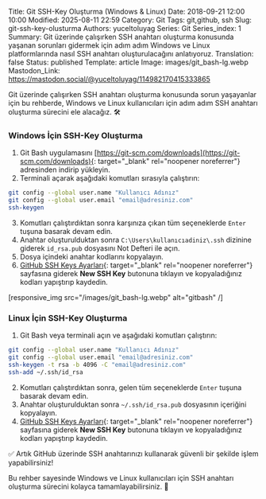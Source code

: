 Title: Git SSH-Key Oluşturma (Windows & Linux)
Date: 2018-09-21 12:00 10:00
Modified: 2025-08-11 22:59
Category: Git
Tags: git,github, ssh
Slug: git-ssh-key-olusturma
Authors: yuceltoluyag
Series: Git
Series_index: 1
Summary: Git üzerinde çalışırken SSH anahtarı oluşturma konusunda yaşanan sorunları gidermek için adım adım Windows ve Linux platformlarında nasıl SSH anahtarı oluşturulacağını anlatıyoruz.
Translation: false
Status: published
Template: article
Image: images/git_bash-lg.webp
Mastodon_Link: https://mastodon.social/@yuceltoluyag/114982170415333865


Git üzerinde çalışırken SSH anahtarı oluşturma konusunda sorun yaşayanlar için bu rehberde, Windows ve Linux kullanıcıları için adım adım SSH anahtarı oluşturma sürecini ele alacağız. 🛠️


### Windows İçin SSH-Key Oluşturma

1. Git Bash uygulamasını [https://git-scm.com/downloads](https://git-scm.com/downloads){: target="_blank" rel="noopener noreferrer"} adresinden indirip yükleyin.
2. Terminali açarak aşağıdaki komutları sırasıyla çalıştırın:

```bash 
git config --global user.name "Kullanıcı Adınız"
git config --global user.email "email@adresiniz.com"
ssh-keygen
```

3. Komutları çalıştırdıktan sonra karşınıza çıkan tüm seçeneklerde `Enter` tuşuna basarak devam edin.
4. Anahtar oluşturulduktan sonra `C:\Users\kullanıcıadiniz\.ssh` dizinine giderek `id_rsa.pub` dosyasını Not Defteri ile açın.
5. Dosya içindeki anahtar kodlarını kopyalayın.
6. [GitHub SSH Keys Ayarları](https://github.com/settings/keys){: target="_blank" rel="noopener noreferrer"} sayfasına giderek **New SSH Key** butonuna tıklayın ve kopyaladığınız kodları yapıştırıp kaydedin.

[responsive_img src="/images/git_bash-lg.webp" alt="gitbash" /]
### Linux İçin SSH-Key Oluşturma

1. Git Bash veya terminali açın ve aşağıdaki komutları çalıştırın:

```bash 
git config --global user.name "Kullanıcı Adınız"
git config --global user.email "email@adresiniz.com"
ssh-keygen -t rsa -b 4096 -C "email@adresiniz.com"
ssh-add ~/.ssh/id_rsa
```

2. Komutları çalıştırdıktan sonra, gelen tüm seçeneklerde `Enter` tuşuna basarak devam edin.
3. Anahtar oluşturulduktan sonra `~/.ssh/id_rsa.pub` dosyasının içeriğini kopyalayın.
4. [GitHub SSH Keys Ayarları](https://github.com/settings/keys){: target="_blank" rel="noopener noreferrer"} sayfasına giderek **New SSH Key** butonuna tıklayın ve kopyaladığınız kodları yapıştırıp kaydedin.

✅ Artık GitHub üzerinde SSH anahtarınızı kullanarak güvenli bir şekilde işlem yapabilirsiniz!



Bu rehber sayesinde Windows ve Linux kullanıcıları için SSH anahtarı oluşturma sürecini kolayca tamamlayabilirsiniz. 🚀

